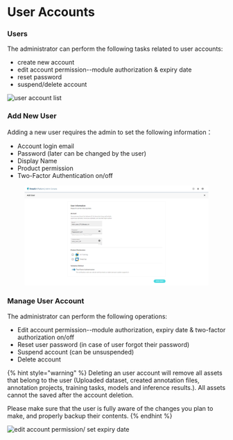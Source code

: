 # User Accounts

### Users

The administrator can perform the following tasks related to user accounts:

* create new account
* edit account permission--module authorization & expiry date
* reset password
* suspend/delete account

![user account list](../../.gitbook/assets/User\_List.png)

### Add New User

Adding a new user requires the admin to set the following information：

* Account login email
* Password (later can be changed by the user)
* Display Name
* Product permission
* Two-Factor Authentication on/off

<figure><img src="../../.gitbook/assets/Add_New_User.png" alt=""><figcaption></figcaption></figure>

### Manage User Account

The administrator can perform the following operations:

* Edit account permission--module authorization, expiry date & two-factor authorization on/off
* Reset user password (in case of user forgot their password)
* Suspend account (can be unsuspended)
* Delete account

{% hint style="warning" %}
Deleting an user account will remove all assets that belong to the user (Uploaded dataset, created annotation files, annotation projects, training tasks, models and inference results.). All assets cannot the saved after the account deletion.

Please make sure that the user is fully aware of the changes you plan to make, and properly backup their contents.
{% endhint %}



![edit account permission/ set expiry date](../../.gitbook/assets/Manage\_User.png)

